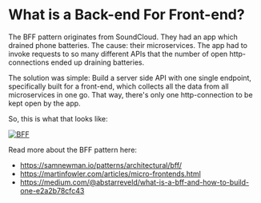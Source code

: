 # What is a Back-end For Front-end?

The BFF pattern originates from SoundCloud. They had an app which drained phone batteries. The cause: their microservices. The app had to invoke requests to so many different APIs that the number of open http-connections ended up draining batteries.

The solution was simple: Build a server side API with one single endpoint, specifically built for a front-end, which collects all the data from all microservices in one go. That way, there's only one http-connection to be kept open by the app.

So, this is what that looks like:

[![BFF](https://miro.medium.com/v2/resize:fit:640/format:webp/1*D-Cq29GSEVCl8skJUuW3Ug.png)](https://martinfowler.com/articles/micro-frontends.html)

Read more about the BFF pattern here:
* https://samnewman.io/patterns/architectural/bff/
* https://martinfowler.com/articles/micro-frontends.html
* https://medium.com/@abstarreveld/what-is-a-bff-and-how-to-build-one-e2a2b78cfc43

